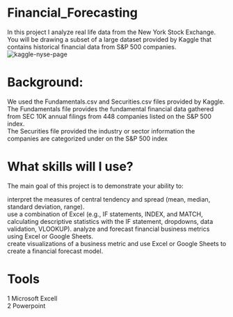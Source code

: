 # Financial_Forecasting<br>
In this project I analyze real life data from the New York Stock Exchange.<br> 
You will be drawing a subset of a large dataset provided by Kaggle that contains historical financial data from S&P 500 companies.<br>
![kaggle-nyse-page](https://github.com/Richifa/Financial_Forecasting/assets/67483410/b183d4d2-80c3-43f3-b64a-da0cf18dcf85)

# Background:<br>
We used the Fundamentals.csv and Securities.csv files provided by Kaggle.<br> 
The Fundamentals file provides the fundamental financial data gathered from SEC 10K annual filings from 448 companies listed on the S&P 500 index.<br> 
The Securities file provided the industry or sector information the companies are categorized under on the S&P 500 index<br>
# What skills will I use?<br>
The main goal of this project is  to demonstrate your ability to:<be>

interpret the measures of central tendency and spread (mean, median, standard deviation, range).<br>
use a combination of Excel (e.g., IF statements, INDEX, and MATCH, calculating descriptive statistics with the IF statement, dropdowns, data validation, VLOOKUP).
analyze and forecast financial business metrics using Excel or Google Sheets. <br>
create visualizations of a business metric and use Excel or Google Sheets to create a financial forecast model.<br>
# Tools<br>
1 Microsoft Excell<br>
2 Powerpoint <br>



